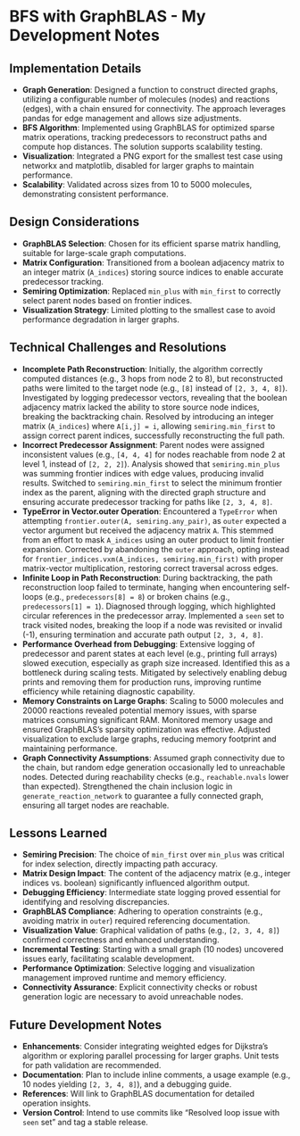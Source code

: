# BFS with GraphBLAS - My Development Notes


## Implementation Details
- **Graph Generation**: Designed a function to construct directed graphs, utilizing a configurable number of molecules (nodes) and reactions (edges), with a chain ensured for connectivity. The approach leverages pandas for edge management and allows size adjustments.
- **BFS Algorithm**: Implemented using GraphBLAS for optimized sparse matrix operations, tracking predecessors to reconstruct paths and compute hop distances. The solution supports scalability testing.
- **Visualization**: Integrated a PNG export for the smallest test case using networkx and matplotlib, disabled for larger graphs to maintain performance.
- **Scalability**: Validated across sizes from 10 to 5000 molecules, demonstrating consistent performance.

## Design Considerations
- **GraphBLAS Selection**: Chosen for its efficient sparse matrix handling, suitable for large-scale graph computations.
- **Matrix Configuration**: Transitioned from a boolean adjacency matrix to an integer matrix (`A_indices`) storing source indices to enable accurate predecessor tracking.
- **Semiring Optimization**: Replaced `min_plus` with `min_first` to correctly select parent nodes based on frontier indices.
- **Visualization Strategy**: Limited plotting to the smallest case to avoid performance degradation in larger graphs.

## Technical Challenges and Resolutions
- **Incomplete Path Reconstruction**: Initially, the algorithm correctly computed distances (e.g., 3 hops from node 2 to 8), but reconstructed paths were limited to the target node (e.g., `[8]` instead of `[2, 3, 4, 8]`). Investigated by logging predecessor vectors, revealing that the boolean adjacency matrix lacked the ability to store source node indices, breaking the backtracking chain. Resolved by introducing an integer matrix (`A_indices`) where `A[i,j] = i`, allowing `semiring.min_first` to assign correct parent indices, successfully reconstructing the full path.
- **Incorrect Predecessor Assignment**: Parent nodes were assigned inconsistent values (e.g., `[4, 4, 4]` for nodes reachable from node 2 at level 1, instead of `[2, 2, 2]`). Analysis showed that `semiring.min_plus` was summing frontier indices with edge values, producing invalid results. Switched to `semiring.min_first` to select the minimum frontier index as the parent, aligning with the directed graph structure and ensuring accurate predecessor tracking for paths like `[2, 3, 4, 8]`.
- **TypeError in Vector.outer Operation**: Encountered a `TypeError` when attempting `frontier.outer(A, semiring.any_pair)`, as `outer` expected a vector argument but received the adjacency matrix `A`. This stemmed from an effort to mask `A_indices` using an outer product to limit frontier expansion. Corrected by abandoning the `outer` approach, opting instead for `frontier_indices.vxm(A_indices, semiring.min_first)` with proper matrix-vector multiplication, restoring correct traversal across edges.
- **Infinite Loop in Path Reconstruction**: During backtracking, the path reconstruction loop failed to terminate, hanging when encountering self-loops (e.g., `predecessors[8] = 8`) or broken chains (e.g., `predecessors[1] = 1`). Diagnosed through logging, which highlighted circular references in the predecessor array. Implemented a `seen` set to track visited nodes, breaking the loop if a node was revisited or invalid (-1), ensuring termination and accurate path output `[2, 3, 4, 8]`.
- **Performance Overhead from Debugging**: Extensive logging of predecessor and parent states at each level (e.g., printing full arrays) slowed execution, especially as graph size increased. Identified this as a bottleneck during scaling tests. Mitigated by selectively enabling debug prints and removing them for production runs, improving runtime efficiency while retaining diagnostic capability.
- **Memory Constraints on Large Graphs**: Scaling to 5000 molecules and 20000 reactions revealed potential memory issues, with sparse matrices consuming significant RAM. Monitored memory usage and ensured GraphBLAS’s sparsity optimization was effective. Adjusted visualization to exclude large graphs, reducing memory footprint and maintaining performance.
- **Graph Connectivity Assumptions**: Assumed graph connectivity due to the chain, but random edge generation occasionally led to unreachable nodes. Detected during reachability checks (e.g., `reachable.nvals` lower than expected). Strengthened the chain inclusion logic in `generate_reaction_network` to guarantee a fully connected graph, ensuring all target nodes are reachable.

## Lessons Learned
- **Semiring Precision**: The choice of `min_first` over `min_plus` was critical for index selection, directly impacting path accuracy.
- **Matrix Design Impact**: The content of the adjacency matrix (e.g., integer indices vs. boolean) significantly influenced algorithm output.
- **Debugging Efficiency**: Intermediate state logging proved essential for identifying and resolving discrepancies.
- **GraphBLAS Compliance**: Adhering to operation constraints (e.g., avoiding matrix in `outer`) required referencing documentation.
- **Visualization Value**: Graphical validation of paths (e.g., `[2, 3, 4, 8]`) confirmed correctness and enhanced understanding.
- **Incremental Testing**: Starting with a small graph (10 nodes) uncovered issues early, facilitating scalable development.
- **Performance Optimization**: Selective logging and visualization management improved runtime and memory efficiency.
- **Connectivity Assurance**: Explicit connectivity checks or robust generation logic are necessary to avoid unreachable nodes.

## Future Development Notes
- **Enhancements**: Consider integrating weighted edges for Dijkstra’s algorithm or exploring parallel processing for larger graphs. Unit tests for path validation are recommended.
- **Documentation**: Plan to include inline comments, a usage example (e.g., 10 nodes yielding `[2, 3, 4, 8]`), and a debugging guide.
- **References**: Will link to GraphBLAS documentation for detailed operation insights.
- **Version Control**: Intend to use commits like “Resolved loop issue with `seen` set” and tag a stable release.
